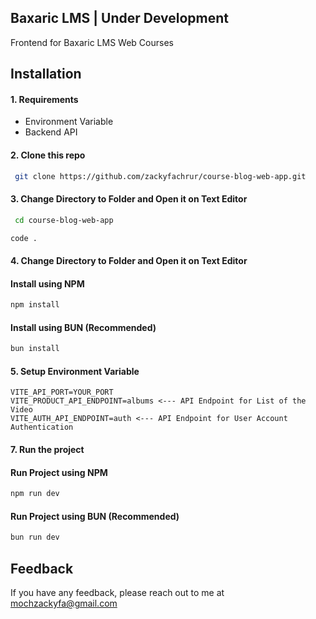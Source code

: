## Baxaric LMS | Under Development
Frontend for Baxaric LMS Web Courses
## Installation

#### 1. **Requirements**
* Environment Variable
* Backend API

#### 2. **Clone** this repo
```bash
 git clone https://github.com/zackyfachrur/course-blog-web-app.git
```


#### 3. **Change Directory** to **Folder** and Open it on **Text Editor**
```bash
 cd course-blog-web-app
```
```bash
code .
```

#### 4. **Change Directory** to **Folder** and Open it on **Text Editor**
#### Install using NPM
```bash
npm install
```

#### Install using BUN (Recommended)
```bash
bun install
```

#### 5. **Setup** Environment Variable
```env
VITE_API_PORT=YOUR_PORT
VITE_PRODUCT_API_ENDPOINT=albums <--- API Endpoint for List of the Video
VITE_AUTH_API_ENDPOINT=auth <--- API Endpoint for User Account Authentication
```

#### 7. **Run** the **project**
#### Run Project using NPM
```bash
npm run dev
```

#### Run Project using BUN (Recommended)
```bash
bun run dev
```

## Feedback

If you have any feedback, please reach out to me at mochzackyfa@gmail.com


